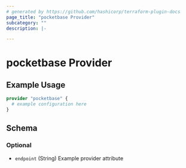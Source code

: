 ```yaml
---
# generated by https://github.com/hashicorp/terraform-plugin-docs
page_title: "pocketbase Provider"
subcategory: ""
description: |-

---
```


# pocketbase Provider



## Example Usage

```terraform
provider "pocketbase" {
  # example configuration here
}
```

<!-- schema generated by tfplugindocs -->
## Schema

### Optional

- `endpoint` (String) Example provider attribute

